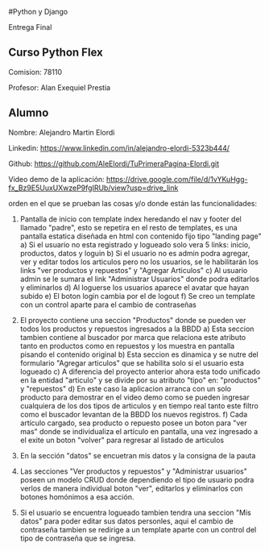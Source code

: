 #Python y Django 

Entrega Final

## Curso Python Flex

Comision: 78110

Profesor: Alan Exequiel Prestia

## Alumno 

Nombre: Alejandro Martin Elordi

Linkedin: https://www.linkedin.com/in/alejandro-elordi-5323b444/

Github: https://github.com/AleElordi/TuPrimeraPagina-Elordi.git

Video demo de la aplicación: https://drive.google.com/file/d/1vYKuHgg-fx_Bz9E5UuxUXwzeP9fgIRUb/view?usp=drive_link

 orden en el que se prueban las cosas y/o donde están las funcionalidades:

 1) Pantalla de inicio con template index heredando el nav y footer del llamado "padre", esto se repetira en el resto de templates, es una pantalla estatica diseñada en html con contenido fijo tipo "landing page" 
    a) Si el usuario no esta registrado y logueado solo vera 5 links: inicio, productos, datos y loguin
    b) Si el usuario no es admin podra agregar, ver y editar todos los articulos pero no los usuarios, se le habilitarán  los links "ver productos y repuestos" y "Agregar Articulos"
    c) Al usuario admin se le sumara el link "Administrar Usuarios" donde podra editarlos y eliminarlos
    d) Al loguerse los usuarios aparece el avatar que hayan subido 
    e) El boton login cambia por el de logout
    f) Se creo un template con un control aparte para el cambio de contraseñas 

 2) El proyecto contiene una seccion "Productos" donde se pueden ver todos los productos y repuestos ingresados a la BBDD
    a) Esta seccion tambien contiene al buscador por marca que relaciona este atributo tanto en productos como en repuestos y los muestra en pantalla pisando el contenido original
    b) Esta seccion es dinamica y se nutre del formulario "Agregar articulos" que se habilita solo si el usuario esta logueado
    c) A diferencia del proyecto anterior ahora esta todo unificado en la entidad "articulo" y se divide por su atributo "tipo" en: "productos" y "repuestos"
    d) En este caso la aplicacion arranca con un solo producto para demostrar en el video demo como se pueden ingresar cualquiera de los dos tipos de articulos y en tiempo real tanto este filtro como el buscador levantan de la BBDD los nuevos registros.
    f) Cada artículo cargado, sea producto o repuesto posee un boton para "ver mas" donde se individualiza el artículo en pantalla, una vez ingresado a el exite un boton "volver" para regresar al listado de articulos

3) En la sección "datos" se encuetran mis datos y la consigna de la pauta 

4) Las secciones "Ver productos y repuestos" y "Administrar usuarios" poseen un modelo CRUD donde dependiendo el tipo de usuario podra verlos de manera individual boton "ver", editarlos y eliminarlos con botones homónimos a esa acción.   

5) Si el usuario se encuentra logueado tambien tendra una seccion "Mis datos" para poder editar sus datos personles, aqui el cambio de contraseña tambien se redirige a un template aparte con un control del tipo de contraseña que se ingresa. 